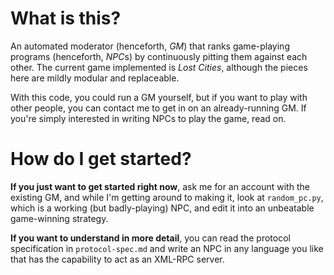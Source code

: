 What is this?
=================

An automated moderator (henceforth, *GM*) that ranks game-playing programs (henceforth, *NPC*s) by continuously pitting them against each other.
The current game implemented is _Lost Cities_, although the pieces here are mildly modular and replaceable.

With this code, you could run a GM yourself, but if you want to play with other people, you can contact me to get in on an already-running GM.  If you're simply interested in writing NPCs to play the game, read on.

How do I get started?
=====================

**If you just want to get started right now**, ask me for an account with the existing GM, and while I'm getting around to making it, look at `random_pc.py`, which is a working (but badly-playing) NPC, and edit it into an unbeatable game-winning strategy.

**If you want to understand in more detail**, you can read the protocol specification in `protocol-spec.md` and write an NPC in any language you like that has the capability to act as an XML-RPC server.